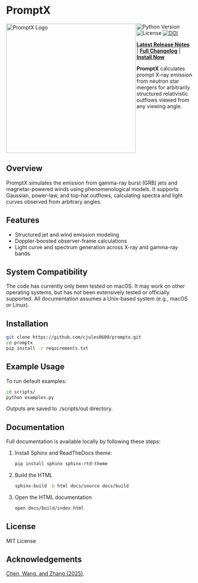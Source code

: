 # PromptX

<img align="left" src="[https://github.com/cjules0609/PromptX/main/assets/logo.svg](https://raw.githubusercontent.com/cjules0609/promptx/main/assets/logo.svg)" alt="PromptX Logo" width="350"/>

![Python Version](https://img.shields.io/badge/python-3.6%2B-blue.svg)
![License](https://img.shields.io/badge/license-MIT-green.svg)
[![DOI](https://zenodo.org/badge/970365196.svg)](https://doi.org/10.5281/zenodo.16923796)

<div align="left">

**[Latest Release Notes](CHANGELOG.md#v030---2025-09-06)** | **[Full Changelog](CHANGELOG.md)** | **[Install Now](#installation)**
</div>

**PromptX** calculates prompt X-ray emission from neutron star mergers for arbitrarily structured relativistic outflows viewed from any viewing angle.

<br clear="left"/>





## Overview

PromptX simulates the emission from gamma-ray burst (GRB) jets and magnetar-powered winds using phenomenological models. It supports Gaussian, power-law, and top-hat outflows, calculating spectra and light curves observed from arbitrary angles.

## Features

- Structured jet and wind emission modeling
- Doppler-boosted observer-frame calculations
- Light curve and spectrum generation across X-ray and gamma-ray bands

## System Compatibility

The code has currently only been tested on macOS. It may work on other operating systems, but has not been extensively tested or officially supported. All documentation assumes a Unix-based system (e.g., macOS or Linux).

## Installation

```bash
git clone https://github.com/cjules0609/promptx.git
cd promptx
pip install -r requirements.txt
```

## Example Usage

To run default examples:

   ```bash
   cd scripts/
   python examples.py
   ```

Outputs are saved to ./scripts/out directory.

## Documentation
Full documentation is available locally by following these steps:

1. Install Sphinx and ReadTheDocs theme:
   ```bash 
   pip install sphinx sphinx-rtd-theme
   ```

2. Build the HTML
   ```bash
   sphinx-build -b html docs/source docs/build
   ```

3. Open the HTML documentation
   ```bash
   open docs/build/index.html
   ```

## License
MIT License

## Acknowledgements
[Chen, Wang, and Zhang (2025)](https://doi.org/10.48550/arXiv.2505.01606).
